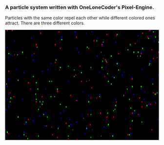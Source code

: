 ### A particle system written with OneLoneCoder's Pixel-Engine.

Particles with the same color repel each other while different colored ones attract. There are three different colors.

![Example-Img](example.png)